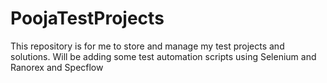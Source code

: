 # PoojaTestProjects
This repository is for me to store and manage my test projects and solutions.
Will be adding some test automation scripts using Selenium and Ranorex and Specflow
